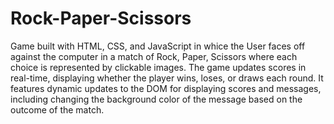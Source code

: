 # Rock-Paper-Scissors
Game built with HTML, CSS, and JavaScript in whice the User faces off against the computer in a match of Rock, Paper, Scissors where each choice is represented by clickable images. The game updates scores in real-time, displaying whether the player wins, loses, or draws each round. It features dynamic updates to the DOM for displaying scores and messages, including changing the background color of the message based on the outcome of the match.
